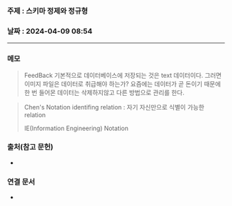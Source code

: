 ### 주제 : 스키마 정제와 정규형

### 날짜 : 2024-04-09 08:54
----
### 메모
> FeedBack
> 기본적으로 데이터베이스에 저장되는 것은 text 데이터이다. 그러면 이미지 파일은 데이터로 취급해야 하는가?
> 요즘에는 데이터가 곧 돈이기 때문에 한 번 들어몬 데이터는 삭제하지않고 다른 방법으로 관리를 한다.

> Chen's Notation
> identifing relation : 자기 자신만으로 식별이 가능한 relation
> 
> IE(Information Engineering) Notation

### 출처(참고 문헌)
-

### 연결 문서
-
